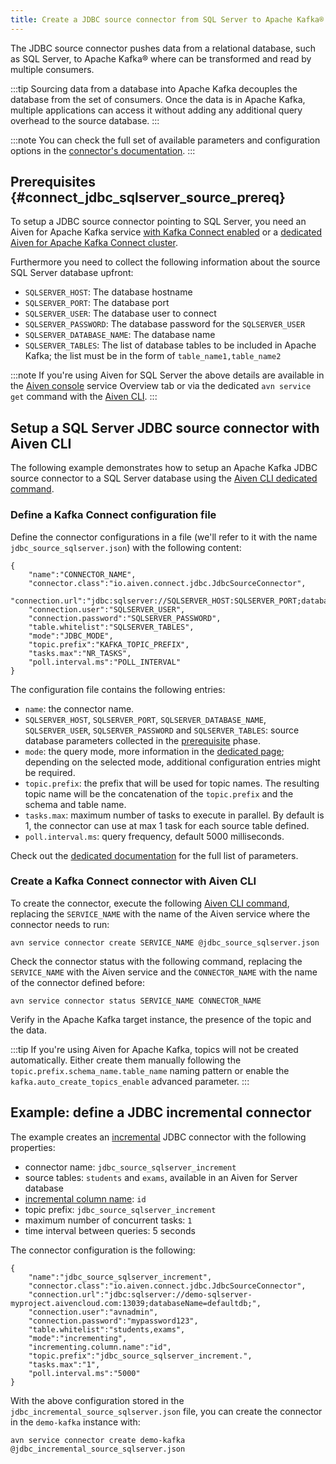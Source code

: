```yaml
---
title: Create a JDBC source connector from SQL Server to Apache Kafka®
---
```


The JDBC source connector pushes data from a relational database, such
as SQL Server, to Apache Kafka® where can be transformed and read by
multiple consumers.

:::tip
Sourcing data from a database into Apache Kafka decouples the database
from the set of consumers. Once the data is in Apache Kafka, multiple
applications can access it without adding any additional query overhead
to the source database.
:::

:::note
You can check the full set of available parameters and configuration
options in the [connector's
documentation](https://github.com/aiven/aiven-kafka-connect-jdbc/blob/master/docs/source-connector.md).
:::

## Prerequisites {#connect_jdbc_sqlserver_source_prereq}

To setup a JDBC source connector pointing to SQL Server, you need an
Aiven for Apache Kafka service
[with Kafka Connect enabled](enable-connect) or a
[dedicated Aiven for Apache Kafka Connect cluster](/docs/products/kafka/kafka-connect/get-started#apache_kafka_connect_dedicated_cluster).

Furthermore you need to collect the following information about the
source SQL Server database upfront:

-   `SQLSERVER_HOST`: The database hostname
-   `SQLSERVER_PORT`: The database port
-   `SQLSERVER_USER`: The database user to connect
-   `SQLSERVER_PASSWORD`: The database password for the `SQLSERVER_USER`
-   `SQLSERVER_DATABASE_NAME`: The database name
-   `SQLSERVER_TABLES`: The list of database tables to be included in
    Apache Kafka; the list must be in the form of
    `table_name1,table_name2`

:::note
If you're using Aiven for SQL Server the above details are available in
the [Aiven console](https://console.aiven.io/) service Overview tab or
via the dedicated `avn service get` command with the
[Aiven CLI](/docs/tools/cli/service-cli#avn_service_get).
:::

## Setup a SQL Server JDBC source connector with Aiven CLI

The following example demonstrates how to setup an Apache Kafka JDBC
source connector to a SQL Server database using the
[Aiven CLI dedicated command](/docs/tools/cli/service/connector#avn_service_connector_create).

### Define a Kafka Connect configuration file

Define the connector configurations in a file (we\'ll refer to it with
the name `jdbc_source_sqlserver.json`) with the following content:

```
{
    "name":"CONNECTOR_NAME",
    "connector.class":"io.aiven.connect.jdbc.JdbcSourceConnector",
    "connection.url":"jdbc:sqlserver://SQLSERVER_HOST:SQLSERVER_PORT;databaseName=SQLSERVER_DATABASE_NAME;",
    "connection.user":"SQLSERVER_USER",
    "connection.password":"SQLSERVER_PASSWORD",
    "table.whitelist":"SQLSERVER_TABLES",
    "mode":"JDBC_MODE",
    "topic.prefix":"KAFKA_TOPIC_PREFIX",
    "tasks.max":"NR_TASKS",
    "poll.interval.ms":"POLL_INTERVAL"
}
```

The configuration file contains the following entries:

-   `name`: the connector name.
-   `SQLSERVER_HOST`, `SQLSERVER_PORT`, `SQLSERVER_DATABASE_NAME`,
    `SQLSERVER_USER`, `SQLSERVER_PASSWORD` and `SQLSERVER_TABLES`:
    source database parameters collected in the
    [prerequisite](/docs/products/kafka/kafka-connect/howto/jdbc-source-connector-sql-server#connect_jdbc_sqlserver_source_prereq) phase.
-   `mode`: the query mode, more information in the
    [dedicated page](../concepts/jdbc-source-modes); depending on the selected mode, additional
    configuration entries might be required.
-   `topic.prefix`: the prefix that will be used for topic names. The
    resulting topic name will be the concatenation of the `topic.prefix`
    and the schema and table name.
-   `tasks.max`: maximum number of tasks to execute in parallel. By
    default is 1, the connector can use at max 1 task for each source
    table defined.
-   `poll.interval.ms`: query frequency, default 5000 milliseconds.

Check out the [dedicated
documentation](https://github.com/aiven/jdbc-connector-for-apache-kafka/blob/master/docs/source-connector-config-options.rst)
for the full list of parameters.

### Create a Kafka Connect connector with Aiven CLI

To create the connector, execute the following
[Aiven CLI command](/docs/tools/cli/service/connector#avn_service_connector_create), replacing the `SERVICE_NAME` with the name of the Aiven
service where the connector needs to run:

```
avn service connector create SERVICE_NAME @jdbc_source_sqlserver.json
```

Check the connector status with the following command, replacing the
`SERVICE_NAME` with the Aiven service and the `CONNECTOR_NAME` with the
name of the connector defined before:

```
avn service connector status SERVICE_NAME CONNECTOR_NAME
```

Verify in the Apache Kafka target instance, the presence of the topic
and the data.

:::tip
If you're using Aiven for Apache Kafka, topics will not be created
automatically. Either create them manually following the
`topic.prefix.schema_name.table_name` naming pattern or enable the
`kafka.auto_create_topics_enable` advanced parameter.
:::

## Example: define a JDBC incremental connector

The example creates an
[incremental](../concepts/jdbc-source-modes) JDBC connector with the following properties:

-   connector name: `jdbc_source_sqlserver_increment`
-   source tables: `students` and `exams`, available in an Aiven for
    Server database
-   [incremental column name](../concepts/jdbc-source-modes): `id`
-   topic prefix: `jdbc_source_sqlserver_increment`
-   maximum number of concurrent tasks: `1`
-   time interval between queries: 5 seconds

The connector configuration is the following:

```
{
    "name":"jdbc_source_sqlserver_increment",
    "connector.class":"io.aiven.connect.jdbc.JdbcSourceConnector",
    "connection.url":"jdbc:sqlserver://demo-sqlserver-myproject.aivencloud.com:13039;databaseName=defaultdb;",
    "connection.user":"avnadmin",
    "connection.password":"mypassword123",
    "table.whitelist":"students,exams",
    "mode":"incrementing",
    "incrementing.column.name":"id",
    "topic.prefix":"jdbc_source_sqlserver_increment.",
    "tasks.max":"1",
    "poll.interval.ms":"5000"
}
```

With the above configuration stored in the
`jdbc_incremental_source_sqlserver.json` file, you can create the
connector in the `demo-kafka` instance with:

```
avn service connector create demo-kafka @jdbc_incremental_source_sqlserver.json
```
